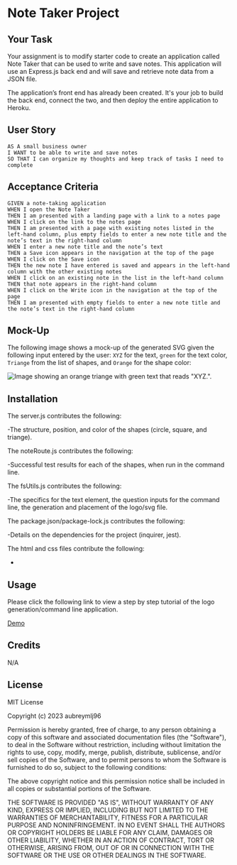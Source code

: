 # Note Taker Project

## Your Task

Your assignment is to modify starter code to create an application called Note Taker that can be used to write and save notes. This application will use an Express.js back end and will save and retrieve note data from a JSON file.

The application’s front end has already been created. It's your job to build the back end, connect the two, and then deploy the entire application to Heroku.


## User Story

```
AS A small business owner
I WANT to be able to write and save notes
SO THAT I can organize my thoughts and keep track of tasks I need to complete
```


## Acceptance Criteria

```
GIVEN a note-taking application
WHEN I open the Note Taker
THEN I am presented with a landing page with a link to a notes page
WHEN I click on the link to the notes page
THEN I am presented with a page with existing notes listed in the left-hand column, plus empty fields to enter a new note title and the note’s text in the right-hand column
WHEN I enter a new note title and the note’s text
THEN a Save icon appears in the navigation at the top of the page
WHEN I click on the Save icon
THEN the new note I have entered is saved and appears in the left-hand column with the other existing notes
WHEN I click on an existing note in the list in the left-hand column
THEN that note appears in the right-hand column
WHEN I click on the Write icon in the navigation at the top of the page
THEN I am presented with empty fields to enter a new note title and the note’s text in the right-hand column
```

## Mock-Up

The following image shows a mock-up of the generated SVG given the following input entered by the user: `XYZ` for the text, `green` for the text color, `Triange` from the list of shapes, and `Orange` for the shape color:

![Image showing an orange triange with green text that reads "XYZ.".](./logo-examples/logoXYZ.svg)

## Installation

The server.js contributes the following:

-The structure, position, and color of the shapes (circle, square, and triange).

The noteRoute.js contributes the following:

-Successful test results for each of the shapes, when run in the command line.

The fsUtils.js contributes the following:

-The specifics for the text element, the question inputs for the command line, the generation and placement of the logo/svg file.

The package.json/package-lock.js contributes the following:

-Details on the dependencies for the project (inquirer, jest).

The html and css files contribute the following:

-

## Usage

Please click the following link to view a step by step tutorial of the logo generation/command line application.

[Demo](https://drive.google.com/file/d/1l1cECdeZfytoMKftQaVB5JF8-F06A852/view)

## Credits

N/A

## License

MIT License

Copyright (c) 2023 aubreymlj96

Permission is hereby granted, free of charge, to any person obtaining a copy
of this software and associated documentation files (the "Software"), to deal
in the Software without restriction, including without limitation the rights
to use, copy, modify, merge, publish, distribute, sublicense, and/or sell
copies of the Software, and to permit persons to whom the Software is
furnished to do so, subject to the following conditions:

The above copyright notice and this permission notice shall be included in all
copies or substantial portions of the Software.

THE SOFTWARE IS PROVIDED "AS IS", WITHOUT WARRANTY OF ANY KIND, EXPRESS OR
IMPLIED, INCLUDING BUT NOT LIMITED TO THE WARRANTIES OF MERCHANTABILITY,
FITNESS FOR A PARTICULAR PURPOSE AND NONINFRINGEMENT. IN NO EVENT SHALL THE
AUTHORS OR COPYRIGHT HOLDERS BE LIABLE FOR ANY CLAIM, DAMAGES OR OTHER
LIABILITY, WHETHER IN AN ACTION OF CONTRACT, TORT OR OTHERWISE, ARISING FROM,
OUT OF OR IN CONNECTION WITH THE SOFTWARE OR THE USE OR OTHER DEALINGS IN THE
SOFTWARE.